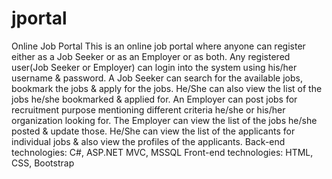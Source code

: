 # jportal
Online Job Portal
This is an online job portal where anyone can register either as a Job Seeker or as an Employer or as both.
Any registered user(Job Seeker or Employer) can login into the system using his/her username & password.
A Job Seeker can search for the available jobs, bookmark the jobs & apply for the jobs. He/She can also view the list of the jobs he/she bookmarked & applied for.
An Employer can post jobs for recruitment purpose mentioning different criteria he/she or his/her organization looking for. The Employer can view the list of the jobs he/she posted & update those. He/She can view the list of the applicants for individual jobs & also view the profiles of the applicants.
Back-end technologies: C#, ASP.NET MVC, MSSQL
Front-end technologies: HTML, CSS, Bootstrap
